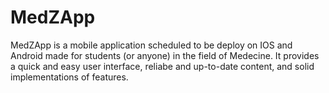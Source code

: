 # MedZApp
MedZApp is a mobile application scheduled to be deploy on IOS and Android made for students (or anyone) in the field of Medecine. 
It provides a quick and easy user interface, reliabe and up-to-date content, and solid implementations of features. 
